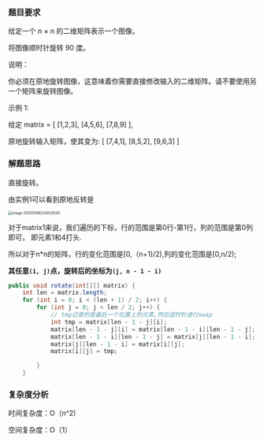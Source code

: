 ### 题目要求

给定一个 n × n 的二维矩阵表示一个图像。

将图像顺时针旋转 90 度。

说明：

你必须在原地旋转图像，这意味着你需要直接修改输入的二维矩阵。请不要使用另一个矩阵来旋转图像。

示例 1:

给定 matrix = 
[
  [1,2,3],
  [4,5,6],
  [7,8,9]
],

原地旋转输入矩阵，使其变为:
[
  [7,4,1],
  [8,5,2],
  [9,6,3]
]

### 解题思路

直接旋转。

由实例1可以看到原地反转是

<img src="C:\Users\XinlinYang\AppData\Roaming\Typora\typora-user-images\image-20200306232632543.png" alt="image-20200306232632543" style="zoom:50%;" />

对于matrix1来说，我们遍历的下标，行的范围是第0行-第1行，列的范围是第0列即可， 即元素1和4打头.

所以对于n*n的矩阵，行的变化范围是[0,（n+1)/2),列的变化范围是[0,n/2);

**其任意`(i, j)`点，旋转后的坐标为`(j, n - 1 - i)`**

```Java
public void rotate(int[][] matrix) {
    int len = matrix.length;
    for (int i = 0; i < (len + 1) / 2; i++) {
        for (int j = 0; j < len / 2; j++) {
            // tmp记录的是最后一个位置上的元素,然后逆时针进行swap
            int tmp = matrix[len - 1 - j][i];
            matrix[len - 1 - j][i] = matrix[len - 1 - i][len - 1 - j];
            matrix[len - 1 - i][len - 1 - j] = matrix[j][len - 1 - i];
            matrix[j][len - 1 - i] = matrix[i][j];
            matrix[i][j] = tmp;

        }
    }
```

### 复杂度分析

时间复杂度：O（n^2)

空间复杂度：O（1）

